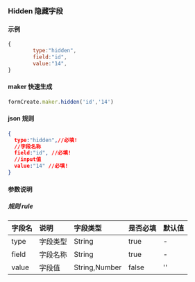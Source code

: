 ### Hidden 隐藏字段

#### 示例
```js
{
		type:"hidden",
        field:"id",
        value:"14",
}
```



#### maker 快速生成
```js
formCreate.maker.hidden('id','14')
```

#### json 规则
```json
{
  type:"hidden",//必填!
  //字段名称
  field:"id", //必填!
  //input值
  value:"14" //必填!
}
```

#### 参数说明
##### 规则 rule

| 字段名 | 说明 | 字段类型 | 是否必填 | 默认值 |
| :--- | :--- | :--- | :--- | :--- |
| type | 字段类型 | String | true | - |
| field | 字段名称 | String | true | - |
| value | 字段值 | String,Number | false | '' |


